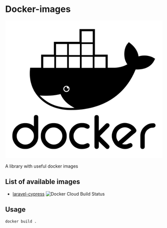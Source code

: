 <p align="center">
<h1>Docker-images</h1>
  <img src="./.doc/docker-logo.png" />
</p>


A library with useful docker images
 
## List of available images

- [laravel-cypress](./laravel-cypress/README.md) ![Docker Cloud Build Status](https://img.shields.io/docker/cloud/build/keload/laravel-cypress)

## Usage

```
docker build .
```
